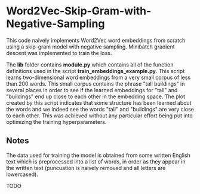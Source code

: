 # Word2Vec-Skip-Gram-with-Negative-Sampling

This code naively implements Word2Vec word embeddings from scratch using a skip-gram model with negative sampling. Minibatch gradient descent was implemented to train the loss.

The **lib** folder contains **module.py** which contains all of the function definitions used in the script **train_embeddings_example.py**. This script learns two-dimensional word embeddings from a very small corpus of less than 200 words. This small corpus contains the phrase "tall buildings" in several places in order to see if the learned embeddings for "tall" and "buildings" end up close to each other in the embedding space. The plot created by this script indicates that some structure has been learned about the words and we indeed see the words "tall" and "buildings" are very close to each other. This was achieved without any particular effort being put into optimizing the training hyperparameters.  

## Notes

The data used for training the model is obtained from some written English text which is preprocessed into a list of words, in order as they appear in the written text (puncuation is naively removed and all letters are lowercased). 

TODO
